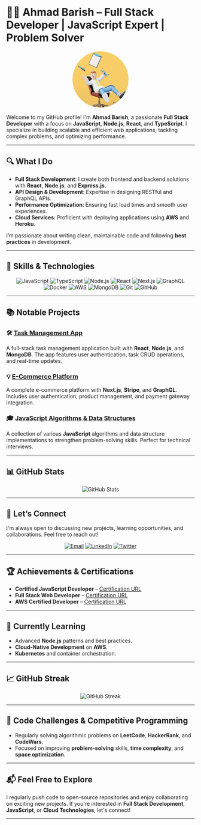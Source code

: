 # 👨‍💻 **Ahmad Barish** – Full Stack Developer | JavaScript Expert | Problem Solver

<p align="center">
  <img src="./me.png" alt="Ahmad Barish" height="150px" width="150px" style="border-radius: 50%;"/>
</p>

Welcome to my GitHub profile! I'm **Ahmad Barish**, a passionate **Full Stack Developer** with a focus on **JavaScript**, **Node.js**, **React**, and **TypeScript**. I specialize in building scalable and efficient web applications, tackling complex problems, and optimizing performance.

---

## 🔍 **What I Do**

- **Full Stack Development**: I create both frontend and backend solutions with **React**, **Node.js**, and **Express.js**.
- **API Design & Development**: Expertise in designing RESTful and GraphQL APIs.
- **Performance Optimization**: Ensuring fast load times and smooth user experiences.
- **Cloud Services**: Proficient with deploying applications using **AWS** and **Heroku**.

I’m passionate about writing clean, maintainable code and following **best practices** in development.

---

## 🚀 **Skills & Technologies**

<p align="center">
  <img src="https://img.shields.io/badge/-JavaScript-F7DF1E?style=flat&logo=javascript&logoColor=black" alt="JavaScript" />
  <img src="https://img.shields.io/badge/-TypeScript-007ACC?style=flat&logo=typescript&logoColor=white" alt="TypeScript" />
  <img src="https://img.shields.io/badge/-Node.js-339933?style=flat&logo=node.js&logoColor=white" alt="Node.js" />
  <img src="https://img.shields.io/badge/-React-61DAFB?style=flat&logo=react&logoColor=white" alt="React" />
  <img src="https://img.shields.io/badge/-Next.js-000000?style=flat&logo=next.js&logoColor=white" alt="Next.js" />
  <img src="https://img.shields.io/badge/-GraphQL-E10098?style=flat&logo=graphql&logoColor=white" alt="GraphQL" />
  <img src="https://img.shields.io/badge/-Docker-2496ED?style=flat&logo=docker&logoColor=white" alt="Docker" />
  <img src="https://img.shields.io/badge/-AWS-FF9900?style=flat&logo=amazonaws&logoColor=white" alt="AWS" />
  <img src="https://img.shields.io/badge/-MongoDB-47A248?style=flat&logo=mongodb&logoColor=white" alt="MongoDB" />
  <img src="https://img.shields.io/badge/-Git-F05032?style=flat&logo=git&logoColor=white" alt="Git" />
  <img src="https://img.shields.io/badge/-GitHub-181717?style=flat&logo=github&logoColor=white" alt="GitHub" />
</p>

---

## 📚 **Notable Projects**

### 🛠️ **[Task Management App](https://github.com/ahmad-barish/task-manager)**
A full-stack task management application built with **React**, **Node.js**, and **MongoDB**. The app features user authentication, task CRUD operations, and real-time updates.

### 💡 **[E-Commerce Platform](https://github.com/ahmad-barish/ecommerce-website)**
A complete e-commerce platform with **Next.js**, **Stripe**, and **GraphQL**. Includes user authentication, product management, and payment gateway integration.

### 🎓 **[JavaScript Algorithms & Data Structures](https://github.com/ahmad-barish/js-algorithms)**
A collection of various **JavaScript** algorithms and data structure implementations to strengthen problem-solving skills. Perfect for technical interviews.

---

## 📊 **GitHub Stats**

<p align="center">
  <img src="https://github-readme-stats.vercel.app/api?username=ahmad-barish&show_icons=true&theme=radical" alt="GitHub Stats" />
</p>

---

## 💬 **Let’s Connect**

I'm always open to discussing new projects, learning opportunities, and collaborations. Feel free to reach out!

<p align="center">
  <a href="mailto:ahmad.bariish@gmail.com"><img src="https://img.shields.io/badge/-Email-0078D4?style=flat&logo=gmail&logoColor=white" alt="Email" /></a>
  <a href="https://www.linkedin.com/in/ahmad-barish"><img src="https://img.shields.io/badge/-LinkedIn-0077B5?style=flat&logo=linkedin&logoColor=white" alt="LinkedIn" /></a>
  <a href="https://twitter.com/ahmad_barish"><img src="https://img.shields.io/badge/-Twitter-1DA1F2?style=flat&logo=twitter&logoColor=white" alt="Twitter" /></a>
</p>

---

## 🏆 **Achievements & Certifications**

- **Certified JavaScript Developer** – [Certification URL](#)
- **Full Stack Web Developer** – [Certification URL](#)
- **AWS Certified Developer** – [Certification URL](#)

---

## 🎯 **Currently Learning**

- Advanced **Node.js** patterns and best practices.
- **Cloud-Native Development** on **AWS**.
- **Kubernetes** and container orchestration.

---

## 📈 **GitHub Streak**

<p align="center">
  <img src="https://github-readme-streak-stats.herokuapp.com/?user=ahmad-barish&theme=radical" alt="GitHub Streak" />
</p>

---

## 🔄 **Code Challenges** & **Competitive Programming**

- Regularly solving algorithmic problems on **LeetCode**, **HackerRank**, and **CodeWars**.
- Focused on improving **problem-solving** skills, **time complexity**, and **space optimization**.

---

## 📬 **Feel Free to Explore**

I regularly push code to open-source repositories and enjoy collaborating on exciting new projects. If you're interested in **Full Stack Development**, **JavaScript**, or **Cloud Technologies**, let's connect!

---

